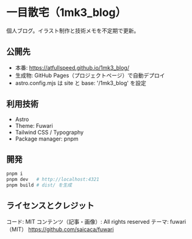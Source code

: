 # 一目散宅（1mk3_blog）

個人ブログ。イラスト制作と技術メモを不定期で更新。

## 公開先

- 本番: https://atfullspeed.github.io/1mk3_blog/
- 生成物: GitHub Pages（プロジェクトページ）で自動デプロイ
- astro.config.mjs は site と base: '/1mk3_blog' を設定

## 利用技術

- Astro
- Theme: Fuwari
- Tailwind CSS / Typography
- Package manager: pnpm

## 開発

```bash
pnpm i
pnpm dev   # http://localhost:4321
pnpm build # dist/ を生成
```

##  ライセンスとクレジット

コード: MIT
コンテンツ（記事・画像）: All rights reserved
テーマ: fuwari（MIT） https://github.com/saicaca/fuwari
